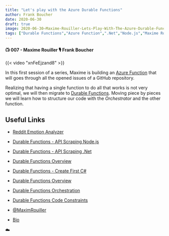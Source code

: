 ```yaml
---
title: "Let's play with the Azure Durable Functions"
author: Frank Boucher
date: 2020-06-30
draft: true
image: 2020-06-30–Maxime-Rouiller-Lets-Play-With-The-Azure-Durable-Functions.jpg
tags: ["Durable Functions","Azure Function",".Net","Node.js","Maxime Rouiller","Frank Boucher"]
---
```


#### 📺 007 - Maxime Rouiller 🎙️ Frank Boucher

<!--more-->

{{< video "xnFeEjzand8" >}}

In this first session of a series, Maxime is building an [Azure Function](https://azure.microsoft.com/en-ca/services/functions/?WT.mc_id=allaroundazure-blog-marouill) that will goes through all the opened issues of a GitHub repository. 

Realizing that having a single function to do all that works is not very optimal, we will then migrate to [Durable Functions](https://docs.microsoft.com/azure/azure-functions/durable/durable-functions-types-features-overview?WT.mc_id=allaroundazure-blog-marouill). Moving piece by pieces we will learn how to structure our code with the *Orchestrator* and the other function.

## Useful Links

- [Reddit Emotion Analyzer](https://github.com/MaximRouiller/RedditEmotionAnalyzer/)
- [Durable Functions - API Scraping Node.js](https://github.com/Azure-Samples/durablefunctions-apiscraping-nodejs/)
- [Durable Functions - API Scraping .Net](https://github.com/Azure-Samples/durablefunctions-apiscraping-dotnet/)
- [Durable Functions Overview](https://docs.microsoft.com/azure/azure-functions/durable/durable-functions-overview?tabs=csharp&WT.mc_id=allaroundazure-blog-marouill)
- [Durable Functions - Create First C#](https://docs.microsoft.com/azure/azure-functions/durable/durable-functions-create-first-csharp?pivots=code-editor-vscode&WT.mc_id=allaroundazure-blog-marouill)
- [Durable Functions Overview](https://docs.microsoft.com/azure/azure-functions/durable/durable-functions-types-features-overview?WT.mc_id=allaroundazure-blog-marouill)
- [Durable Functions Orchestration](https://docs.microsoft.com/azure/azure-functions/durable/durable-functions-orchestrations?WT.mc_id=allaroundazure-blog-marouill)
- [Durable Functions Code Constraints](https://docs.microsoft.com/azure/azure-functions/durable/durable-functions-code-constraints?WT.mc_id=allaroundazure-blog-marouill)


- [@MaximRouiller](https://twitter.com/maximrouiller)
- [Bio](https://developer.microsoft.com/en-us/advocates/maxime-rouiller)

☁️
